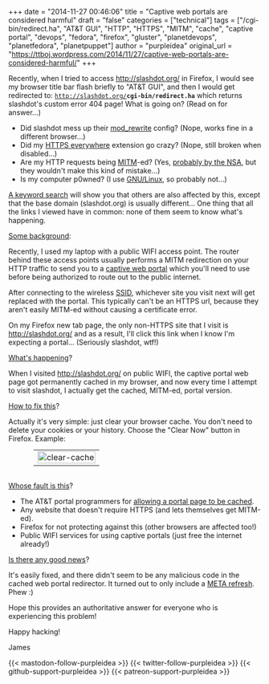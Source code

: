 +++
date = "2014-11-27 00:46:06"
title = "Captive web portals are considered harmful"
draft = "false"
categories = ["technical"]
tags = ["/cgi-bin/redirect.ha", "AT&amp;T GUI", "HTTP", "HTTPS", "MITM", "cache", "captive portal", "devops", "fedora", "firefox", "gluster", "planetdevops", "planetfedora", "planetpuppet"]
author = "purpleidea"
original_url = "https://ttboj.wordpress.com/2014/11/27/captive-web-portals-are-considered-harmful/"
+++

Recently, when I tried to access <a href="http://slashdot.org/">http://slashdot.org/</a> in Firefox, I would see my browser title bar flash briefly to "AT&amp;T GUI", and then I would get redirected to: <code>http://slashdot.org/<strong>cgi-bin/redirect.ha</strong></code> which returns slashdot's custom error 404 page! What is going on? (Read on for answer...)
<ul>
	<li>Did slashdot mess up their <a href="http://httpd.apache.org/docs/current/mod/mod_rewrite.html">mod_rewrite</a> config?
(Nope, works fine in a different browser...)</li>
	<li>Did my <a href="https://www.eff.org/https-everywhere">HTTPS everywhere</a> extension go crazy?
(Nope, still broken when disabled...)</li>
	<li>Are my HTTP requests being <a href="https://en.wikipedia.org/wiki/Man-in-the-middle_attack">MITM</a>-ed?
(Yes, <a href="https://www.schneier.com/blog/archives/2013/09/new_nsa_leak_sh.html">probably by the NSA</a>, but they wouldn't make this kind of mistake...)</li>
	<li>Is my computer p0wned?
(I use <a href="https://fedoraproject.org/">GNU/Linux</a>, so probably not...)</li>
</ul>
<a href="https://duckduckgo.com/?q=AT%26T+GUI+cgi-bin%2Fredirect.ha">A keyword search</a> will show you that others are also affected by this, except that the base domain (slashdot.org) is usually different... One thing that all the links I viewed have in common: none of them seem to know what's happening.

<span style="text-decoration:underline;">Some background</span>:

Recently, I used my laptop with a public WIFI access point. The router behind these access points usually performs a MITM redirection on your HTTP traffic to send you to a <a href="https://en.wikipedia.org/wiki/Captive_portal">captive web portal</a> which you'll need to use before being authorized to route out to the public internet.

After connecting to the wireless <a href="https://en.wikipedia.org/wiki/Service_set_%28802.11_network%29">SSID</a>, whichever site you visit next will get replaced with the portal. This typically can't be an HTTPS url, because they aren't easily MITM-ed without causing a certificate error.

On my Firefox new tab page, the only non-HTTPS site that I visit is http://slashdot.org/ and as a result, I'll click this link when I know I'm expecting a portal... (Seriously slashdot, wtf!)

<span style="text-decoration:underline;">What's happening</span>?

When I visited http://slashdot.org/ on public WIFI, the captive portal web page got permanently cached in my browser, and now every time I attempt to visit slashdot, I actually get the cached, MITM-ed, portal version.

<span style="text-decoration:underline;">How to fix this</span>?

Actually it's very simple: just clear your browser cache. You don't need to delete your cookies or your history. Choose the "Clear Now" button in Firefox. Example:

<table style="text-align:center; width:80%; margin:0 auto;"><tr><td><a href="clear-cache.png"><img class="alignnone size-medium wp-image-1001" src="clear-cache.png" alt="clear-cache" width="100%" height="100%" /></a></td></tr></table></br />

<span style="text-decoration:underline;">Whose fault is this</span>?
<ul>
	<li>The AT&amp;T portal programmers for <a href="http://en.wikipedia.org/wiki/List_of_HTTP_header_fields#Avoiding_caching">allowing a portal page to be cached</a>.</li>
	<li>Any website that doesn't require HTTPS (and lets themselves get MITM-ed).</li>
	<li>Firefox for not protecting against this (other browsers are affected too!)</li>
	<li>Public WIFI services for using captive portals (just free the internet already!)</li>
</ul>
<span style="text-decoration:underline;">Is there any good news</span>?

It's easily fixed, and there didn't seem to be any malicious code in the cached web portal redirector. It turned out to only include a <a href="http://www.w3.org/TR/WCAG20-TECHS/H76.html">META refresh</a>. Phew :)

Hope this provides an authoritative answer for everyone who is experiencing this problem!

Happy hacking!

James

{{< mastodon-follow-purpleidea >}}
{{< twitter-follow-purpleidea >}}
{{< github-support-purpleidea >}}
{{< patreon-support-purpleidea >}}
